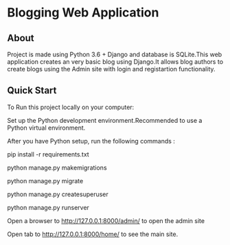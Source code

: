 # Blogging Web Application
## About
Project is made using Python 3.6 + Django and database is SQLite.This web application creates an very basic blog using Django.It allows blog authors to create blogs using the Admin site with login and registartion functionality.

## Quick Start
To Run this project locally on your computer:

Set up the Python development environment.Recommended to use a Python virtual environment.

After you have Python setup, run the following commands :

pip install -r requirements.txt

python manage.py makemigrations

python manage.py migrate

python manage.py createsuperuser 

python manage.py runserver

Open a browser to http://127.0.0.1:8000/admin/ to open the admin site

Open tab to http://127.0.0.1:8000/home/ to see the main site.
